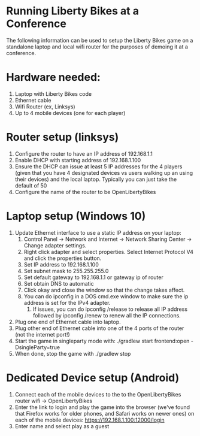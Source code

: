 # Running Liberty Bikes at a Conference

The following information can be used to setup the Liberty Bikes game on a standalone laptop and local wifi router for the purposes of demoing it at a conference. 


# Hardware needed:

1. Laptop with Liberty Bikes code
2. Ethernet cable
3. Wifi Router (ex, Linksys)
4. Up to 4 mobile devices (one for each player)


# Router setup (linksys)

1. Configure the router to have an IP address of 192.168.1.1
2. Enable DHCP with starting address of 192.168.1.100
3. Ensure the DHCP can issue at least 5 IP addresses for the 4 players (given that you have 4 designated devices vs users walking up an using their devices) and the local laptop.  Typically you can just take the default of 50
4. Configure the name of the router to be OpenLibertyBikes


# Laptop setup (Windows 10)

1. Update Ethernet interface to use a static IP address on your laptop:
    1. Control Panel -> Network and Internet -> Network Sharing Center -> Change adapter settings.
    1. Right click adapter and select properties.  Select Internet Protocol V4 and click the properties button.
    1. Set IP address to 192.168.1.100
    1. Set subnet mask to 255.255.255.0
    1. Set default gateway to 192.168.1.1 or gateway ip of router
    1. Set obtain DNS to automatic
    1. Click okay and close the window so that the change takes affect.
    1. You can do ipconfig in a DOS cmd.exe window to make sure the ip address is set for the IPv4 adapter.
        1. If issues, you can do ipconfig /release to release all IP address followed by ipconfig /renew to renew all the IP connections.
1. Plug one end of Ethernet cable into laptop.  
1. Plug other end of Ethernet cable into one of the 4 ports of the router (not the internet port!)
1. Start the game in singleparty mode with: ./gradlew start frontend:open -DsingleParty=true
1. When done, stop the game with ./gradlew stop


# Dedicated Device setup (Android)

1. Connect each of the mobile devices to the to the OpenLibertyBikes router
wifi -> OpenLibertyBikes
2. Enter the link to login and play the game into the browser (we've found that Firefox works for older phones, and Safari works on newer ones) on each of the mobile devices: https://192.168.1.100:12000/login
3. Enter name and select play as a guest

